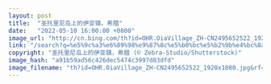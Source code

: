 ```yaml
---
layout: post
title:  "圣托里尼岛上的伊亚镇，希腊"
date:   "2022-05-10 16:00:00 +0800"
image_url: "http://cn.bing.com/th?id=OHR.OiaVillage_ZH-CN2495652522_1920x1080.jpg&rf=LaDigue_1920x1080.jpg&pid=hp"
link: "/search?q=%e5%9c%a3%e6%89%98%e9%87%8c%e5%b0%bc%e5%b2%9b%e4%bc%8a%e4%ba%9a%e9%95%87&form=hpcapt&mkt=zh-cn"
copyright: "圣托里尼岛上的伊亚镇，希腊 (© Zebra-Studio/Shutterstock)"
image_hash: "a91b59ad56c426dec5474c3997d83dfd"
image_filename: "th?id=OHR.OiaVillage_ZH-CN2495652522_1920x1080.jpg&rf=LaDigue_1920x1080.jpg&pid=hp"
---
```

